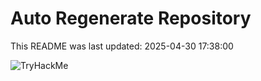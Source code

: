 # Auto Regenerate Repository

This README was last updated: 2025-04-30 17:38:00

 ![TryHackMe](https://tryhackme.com/badge/533634)